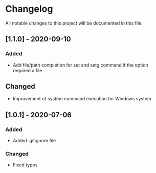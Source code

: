 # Changelog

All notable changes to this project will be documented in this file.

## [1.1.0] - 2020-09-10

### Added

- Add file/path completion for set and setg command if the option required a file

## Changed

- Improvement of system command execution for Windows system

## [1.0.1] - 2020-07-06

### Added

- Added .gitignore file

### Changed

- Fixed typos